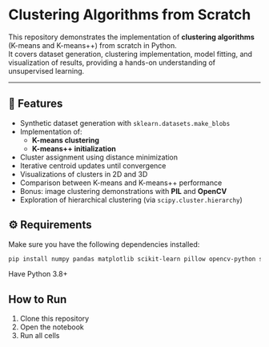 # Clustering Algorithms from Scratch

This repository demonstrates the implementation of **clustering algorithms** (K-means and K-means++) from scratch in Python.  
It covers dataset generation, clustering implementation, model fitting, and visualization of results, providing a hands-on understanding of unsupervised learning.

---

## 📌 Features
- Synthetic dataset generation with `sklearn.datasets.make_blobs`
- Implementation of:
  - **K-means clustering**
  - **K-means++ initialization**
- Cluster assignment using distance minimization
- Iterative centroid updates until convergence
- Visualizations of clusters in 2D and 3D
- Comparison between K-means and K-means++ performance
- Bonus: image clustering demonstrations with **PIL** and **OpenCV**
- Exploration of hierarchical clustering (via `scipy.cluster.hierarchy`)


## ⚙️ Requirements
Make sure you have the following dependencies installed:

```bash
pip install numpy pandas matplotlib scikit-learn pillow opencv-python scipy
```
Have Python 3.8+

## How to Run
1. Clone this repository
2. Open the notebook
3. Run all cells
